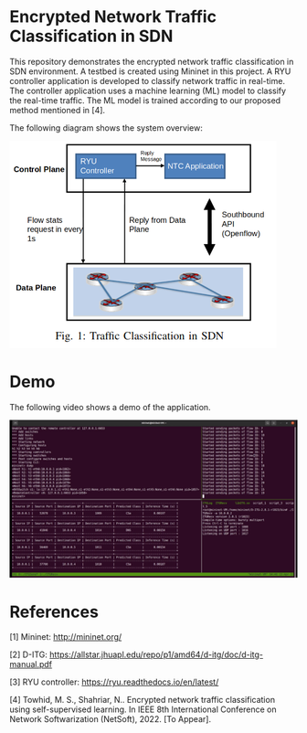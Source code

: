 # Encrypted Network Traffic Classification in SDN
This repository demonstrates the encrypted network traffic classification in SDN environment. A testbed is created using Mininet in this project. A RYU controller application is developed to classify network traffic in real-time. The controller application uses a machine learning (ML) model to classify the real-time traffic. The ML model is trained according to our proposed method mentioned in [4]. 

The following diagram shows the system overview:

![Alt text](./images/overview.png)


# Demo
The following video shows a demo of the application.

[![Demo Video](./images/thumb.png)](https://youtu.be/1WxI4UKvMrc)

# References
[1] Mininet: http://mininet.org/

[2] D-ITG: https://allstar.jhuapl.edu/repo/p1/amd64/d-itg/doc/d-itg-manual.pdf 

[3] RYU controller: https://ryu.readthedocs.io/en/latest/

[4] Towhid, M. S., Shahriar, N.. Encrypted network traffic classification using self-supervised learning. In IEEE 8th International Conference on Network Softwarization (NetSoft), 2022. [To Appear].
